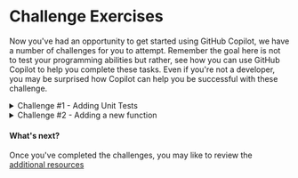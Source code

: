 # Challenge Exercises

Now you've had an opportunity to get started using GitHub Copilot, we have a number of challenges for you to attempt. Remember the goal here is not to test your programming abilities but rather, see how you can use GitHub Copilot to help you complete these tasks. Even if you're not a developer, you may be surprised how Copilot can help you be successful with these challenge.


<details>
<summary>Challenge #1 - Adding Unit Tests</summary>

### Adding Unit Tests

1. Press ```CTRL + ` ``` to open the terminal window in VS Code if it is not already open.

2. Enter ```mvn test``` in the terminal window and press **ENTER** to execute the existing unit tests for the Calculator application.

3. Scroll up in the terminal window to see what tests have been executed. You should see tests for Arithmetic validation, Addition, Multiplication and Division. There are no tests for the subtraction function!

4. Open the [CalculatorApplicationTests.java](../src/test/java/com/copilot/calculator/CalculatorApplicationTests.java#83) file under src/test/java/com/copilot/calculator.

5. Scroll down to the line with the comment ```// TODO #4: Generate Test for Power``` 

6. On the line following the comment, add a new comment to provide context to GitHub Copilot on what you want assistance to do. Try adding this comment ```// add tests for power``` and press ```ENTER``` to generate a suggestion.

7. Accept the suggested line if it looks right by pressing ```TAB``` then ```ENTER```.

8. Continue accepting suggestions line by line to see how many unit tests you can have Copiloit assist you in writing.

9. Once you're happy with a few unit tests, save the file and return to the terminal window. Enter ```mvn test``` and press **ENTER** to execute the unit tests again.

10. Alternatively, you can just use vscode Test Buttons to run the tests. ![vscode test](../assets/vscode_spring_test.jpg)

**NOTE:** The advanced features currently available in GitHub CopilotX Chat, provide far more sophisticated assistance in writing unit tests, including the ability to write complete test suites for you. At the time of creating this exercise, Copilot Chat was only available as a pre-release experiment.

</details>

<details>
<summary>Challenge #2 - Adding a new function</summary>

### Adding a new function

1. See if you can now add an entirely new function to the calculator using GitHub Copilot to assist you. The previous exercises will help you locate where you want to add code. 

2. Once your function is working, consider adding the necessary unit tests to confirm it's functionality.

</details>


#### What's next?

Once you've completed the challenges, you may like to review the [additional resources](<./4. additional resources.md>)
